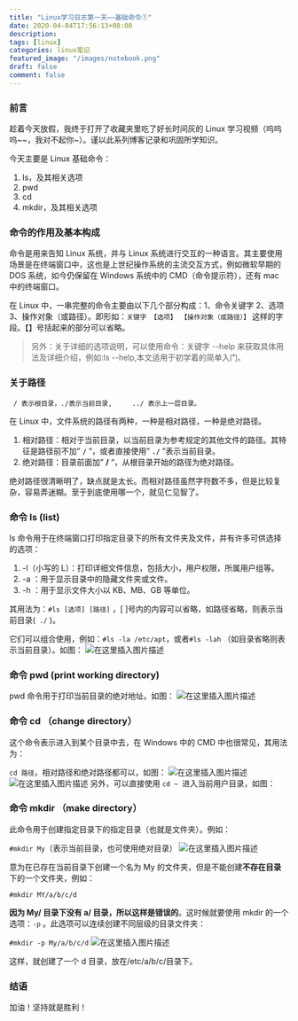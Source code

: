 ```yaml
---
title: "Linux学习日志第一天——基础命令①"
date: 2020-04-04T17:56:13+08:00
description:
tags: [linux]
categories: linux笔记
featured_image: "/images/notebook.png"
draft: false
comment: false
---
```


### 前言

趁着今天放假，我终于打开了收藏夹里吃了好长时间灰的 Linux 学习视频（呜呜呜~~，我对不起你~）。谨以此系列博客记录和巩固所学知识。

今天主要是 Linux 基础命令：

1. ls，及其相关选项
2. pwd
3. cd
4. mkdir，及其相关选项

### 命令的作用及基本构成

命令是用来告知 Linux 系统，并与 Linux 系统进行交互的一种语言。其主要使用场景是在终端窗口中，这也是上世纪操作系统的主流交互方式，例如微软早期的 DOS 系统，如今仍保留在 Windows 系统中的 CMD（命令提示符），还有 mac 中的终端窗口。

在 Linux 中，一串完整的命令主要由以下几个部分构成：1、命令关键字 2、选项 3、操作对象（或路径）。即形如：`关键字 【选项】 【操作对象（或路径）】` 这样的字段。【】号括起来的部分可以省略。

> 另外：关于详细的选项说明，可以使用命令：关键字 --help 来获取具体用法及详细介绍，例如:ls --help,本文适用于初学着的简单入门。

### 关于路径

` / 表示根目录，./表示当前目录,     ../ 表示上一层目录。`

在 Linux 中，文件系统的路径有两种，一种是相对路径，一种是绝对路径。

1. 相对路径：相对于当前目录，以当前目录为参考规定的其他文件的路径。其特征是路径前不加” **`/`** “，或者直接使用” **`./`** “表示当前目录。
2. 绝对路径：目录前面加” **/** “，从根目录开始的路径为绝对路径。

绝对路径很清晰明了，缺点就是太长。而相对路径虽然字符数不多，但是比较复杂，容易弄迷糊。至于到底使用哪一个，就见仁见智了。

### 命令 ls (list)

ls 命令用于在终端窗口打印指定目录下的所有文件夹及文件，并有许多可供选择的选项：

1. -l（小写的 L）：打印详细文件信息，包括大小，用户权限，所属用户组等。
2. -a ：用于显示目录中的隐藏文件夹或文件。
3. -h ：用于显示文件大小以 KB、MB、GB 等单位。

其用法为：`#ls [选项] [路径]` ，[ ]号内的内容可以省略，如路径省略，则表示当前目录(` ./` )。

它们可以组合使用，例如：`#ls -la /etc/apt`，或者`#ls -lah` （如目录省略则表示当前目录）。如图：
![在这里插入图片描述](https://img-blog.csdnimg.cn/20200404232653475.png?x-oss-process=image/watermark,type_ZmFuZ3poZW5naGVpdGk,shadow_10,text_aHR0cHM6Ly9ibG9nLmNzZG4ubmV0L3dlaXhpbl80NTc0ODczNA==,size_16,color_FFFFFF,t_70)

### 命令 pwd (print working directory)

pwd 命令用于打印当前目录的绝对地址。如图：
![在这里插入图片描述](https://img-blog.csdnimg.cn/20200404232856275.png)

### 命令 cd （change directory）

这个命令表示进入到某个目录中去，在 Windows 中的 CMD 中也很常见，其用法为：

`cd 路径`，相对路径和绝对路径都可以，如图：
![在这里插入图片描述](https://img-blog.csdnimg.cn/20200404232940984.png)
![在这里插入图片描述](https://img-blog.csdnimg.cn/20200404232956833.png)
另外，可以直接使用 `cd ~ `进入当前用户目录，如图：

### 命令 mkdir （make directory）

此命令用于创建指定目录下的指定目录（也就是文件夹）。例如：

`#mkdir My`（表示当前目录，也可使用绝对目录）
![在这里插入图片描述](https://img-blog.csdnimg.cn/20200404233520170.png)

意为在已存在当前目录下创建一个名为 My 的文件夹，但是不能创建**不存在目录**下的一个文件夹，例如：

`#mkdir MY/a/b/c/d`

**因为 My/ 目录下没有 a/ 目录，所以这样是错误的**。这时候就要使用 mkdir 的一个选项：`-p` 。此选项可以连续创建不同层级的目录文件夹：

`#mkdir -p My/a/b/c/d`
![在这里插入图片描述](https://img-blog.csdnimg.cn/20200404233727464.png?x-oss-process=image/watermark,type_ZmFuZ3poZW5naGVpdGk,shadow_10,text_aHR0cHM6Ly9ibG9nLmNzZG4ubmV0L3dlaXhpbl80NTc0ODczNA==,size_16,color_FFFFFF,t_70)

这样，就创建了一个 d 目录，放在/etc/a/b/c/目录下。

### 结语

加油！坚持就是胜利！
